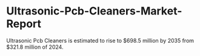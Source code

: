 # Ultrasonic-Pcb-Cleaners-Market-Report
Ultrasonic Pcb Cleaners is estimated to rise to $698.5 million by 2035 from $321.8 million of 2024.
